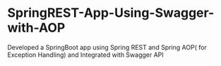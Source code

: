 # SpringREST-App-Using-Swagger-with-AOP
Developed a SpringBoot app using Spring REST and Spring AOP( for Exception Handling)  and Integrated with Swagger API
